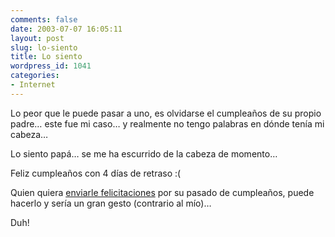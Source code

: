 ```yaml
---
comments: false
date: 2003-07-07 16:05:11
layout: post
slug: lo-siento
title: Lo siento
wordpress_id: 1041
categories:
- Internet
---
```


Lo peor que le puede pasar a uno, es olvidarse el cumpleaños de su propio padre… este fue mi caso… y realmente no tengo palabras en dónde tenía mi cabeza…





Lo siento papá… se me ha escurrido de la cabeza de momento…





Feliz cumpleaños con 4 días de retraso :(





Quien quiera [enviarle felicitaciones](mailto:danlafuente@yahoo.com.ar) por su pasado de cumpleaños, puede hacerlo y sería un gran gesto (contrario al mío)…





Duh!




 
